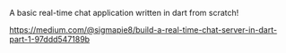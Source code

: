 A basic real-time chat application written in dart from scratch!

https://medium.com/@sigmapie8/build-a-real-time-chat-server-in-dart-part-1-97ddd547189b
